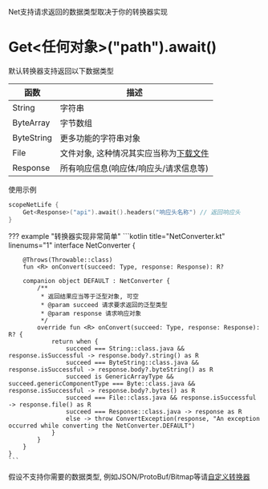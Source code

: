 Net支持请求返回的数据类型取决于你的转换器实现

# Get<任何对象>("path").await()

默认转换器支持返回以下数据类型

| 函数 | 描述 |
|-|-|
| String | 字符串 |
| ByteArray | 字节数组 |
| ByteString | 更多功能的字符串对象 |
| File | 文件对象, 这种情况其实应当称为[下载文件](download-file.md) |
| Response | 所有响应信息(响应体/响应头/请求信息等) |

使用示例

```kotlin
scopeNetLife {
    Get<Response>("api").await().headers("响应头名称") // 返回响应头
}
```

??? example "转换器实现非常简单"
    ```kotlin title="NetConverter.kt" linenums="1"
    interface NetConverter {

        @Throws(Throwable::class)
        fun <R> onConvert(succeed: Type, response: Response): R?

        companion object DEFAULT : NetConverter {
            /**
             * 返回结果应当等于泛型对象, 可空
             * @param succeed 请求要求返回的泛型类型
             * @param response 请求响应对象
             */
            override fun <R> onConvert(succeed: Type, response: Response): R? {
                return when {
                    succeed === String::class.java && response.isSuccessful -> response.body?.string() as R
                    succeed === ByteString::class.java && response.isSuccessful -> response.body?.byteString() as R
                    succeed is GenericArrayType && succeed.genericComponentType === Byte::class.java && response.isSuccessful -> response.body?.bytes() as R
                    succeed === File::class.java && response.isSuccessful -> response.file() as R
                    succeed === Response::class.java -> response as R
                    else -> throw ConvertException(response, "An exception occurred while converting the NetConverter.DEFAULT")
                }
            }
        }
    }
    ```

假设不支持你需要的数据类型, 例如JSON/ProtoBuf/Bitmap等请[自定义转换器](converter-customize.md#_3)